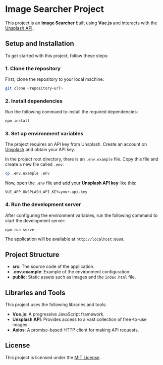 
# Image Searcher Project

This project is an **Image Searcher** built using **Vue.js** and interacts with the [Unsplash API](https://unsplash.com).

## Setup and Installation

To get started with this project, follow these steps:

### 1. Clone the repository

First, clone the repository to your local machine:

```bash
git clone <repository-url>
```

### 2. Install dependencies

Run the following command to install the required dependencies:

```bash
npm install
```

### 3. Set up environment variables

The project requires an API key from Unsplash. Create an account on [Unsplash](https://unsplash.com) and obtain your API key.

In the project root directory, there is an `.env.example` file. Copy this file and create a new file called `.env`:

```bash
cp .env.example .env
```

Now, open the `.env` file and add your **Unsplash API key** like this:

```
VUE_APP_UNSPLASH_API_KEY=your-api-key
```

### 4. Run the development server

After configuring the environment variables, run the following command to start the development server:

```bash
npm run serve
```

The application will be available at `http://localhost:8080`.


## Project Structure

- **src**: The source code of the application.
- **.env.example**: Example of the environment configuration.
- **public**: Static assets such as images and the `index.html` file.

## Libraries and Tools

This project uses the following libraries and tools:

- **Vue.js**: A progressive JavaScript framework.
- **Unsplash API**: Provides access to a vast collection of free-to-use images.
- **Axios**: A promise-based HTTP client for making API requests.

## License

This project is licensed under the [MIT License](LICENSE).
